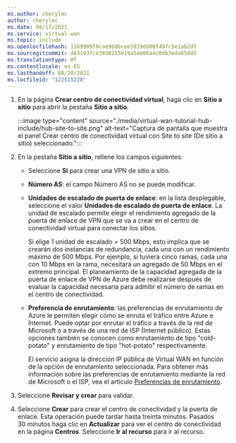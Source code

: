 ```yaml
---
ms.author: cherylmc
author: cherylmc
ms.date: 08/17/2021
ms.service: virtual-wan
ms.topic: include
ms.openlocfilehash: 1169909f0cae9b8bcee5939dd00f497c5e1ab2df
ms.sourcegitcommit: d43193fce3838215b19a54e06a4c0db3eda65d45
ms.translationtype: HT
ms.contentlocale: es-ES
ms.lasthandoff: 08/20/2021
ms.locfileid: "122515228"
---
```

1. En la página **Crear centro de conectividad virtual**, haga clic en **Sitio a sitio** para abrir la pestaña **Sitio a sitio**.

   :::image type="content" source="./media/virtual-wan-tutorial-hub-include/hub-site-to-site.png" alt-text="Captura de pantalla que muestra el panel Crear centro de conectividad virtual con Site to site (De sitio a sitio) seleccionado.":::

1. En la pestaña **Sitio a sitio**, rellene los campos siguientes:

   * Seleccione **Sí** para crear una VPN de sitio a sitio.
   * **Número AS**: el campo Número AS no se puede modificar.
   * **Unidades de escalado de puerta de enlace**: en la lista desplegable, seleccione el valor **Unidades de escalado de puerta de enlace**. La unidad de escalado permite elegir el rendimiento agregado de la puerta de enlace de VPN que se va a crear en el centro de conectividad virtual para conectar los sitios. 

     Si elige 1 unidad de escalado = 500 Mbps, esto implica que se crearán dos instancias de redundancia, cada una con un rendimiento máximo de 500 Mbps. Por ejemplo, si tuviera cinco ramas, cada una con 10 Mbps en la rama, necesitará un agregado de 50 Mbps en el extremo principal. El planeamiento de la capacidad agregada de la puerta de enlace de VPN de Azure debe realizarse después de evaluar la capacidad necesaria para admitir el número de ramas en el centro de conectividad.
   * **Preferencia de enrutamiento**: las preferencias de enrutamiento de Azure le permiten elegir cómo se enruta el tráfico entre Azure e Internet. Puede optar por enrutar el tráfico a través de la red de Microsoft o a través de una red de ISP (Internet público). Estas opciones también se conocen como enrutamiento de tipo "cold-potato" y enrutamiento de tipo "hot-potato" respectivamente. 

     El servicio asigna la dirección IP pública de Virtual WAN en función de la opción de enrutamiento seleccionada. Para obtener más información sobre las preferencias de enrutamiento mediante la red de Microsoft o el ISP, vea el artículo [Preferencias de enrutamiento](../articles/virtual-network/routing-preference-overview.md).
1. Seleccione **Revisar y crear** para validar.
1. Seleccione **Crear** para crear el centro de conectividad y la puerta de enlace. Esta operación puede tardar hasta treinta minutos. Pasados 30 minutos haga clic en **Actualizar** para ver el centro de conectividad en la página **Centros**. Seleccione **Ir al recurso** para ir al recurso.
